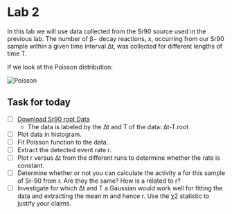 # Lab 2

In this lab we will use data collected from the Sr90 source used in the previous lab. The number of β− decay reactions, x, occurring from our Sr90 sample within a given time interval ∆t, was collected for different lengths of time T.

If we look at the Poisson distribution:

![Poisson](<https://latex.codecogs.com/png.latex?\large&space;P(x;r\Delta&space;t)&space;=&space;\frac{(r\Delta&space;t)&space;^&space;x}{x!}&space;e^{-r\Delta&space;t}&space;=&space;\frac{\mu^&space;x}{x!}&space;e^{-\mu}" title="\large P(x;r\Delta t) = \frac{(r\Delta t) ^ x}{x!} e^{-r\Delta t} = \frac{\mu^ x}{x!} e^{-\mu}>)

## Task for today

-   [ ] [Download Sr90 root Data](http://boson.physics.sc.edu/~gothe/511-S16/rootlab/PHYS511L-S16/Sr90-data.html)
    -   The data is labeled by the ∆t and T of the data: ∆t-T.root
-   [ ] Plot data in histogram.
-   [ ] Fit Poisson function to the data.
-   [ ] Extract the detected event rate r.
-   [ ] Plot r versus ∆t from the different runs to determine whether the rate is constant.
-   [ ] Determine whether or not you can calculate the activity a for this sample of Sr-90 from r. Are they the same? How is a related to r?
-   [ ] Investigate for which ∆t and T a Gaussian would work well for fitting the data and extracting the mean m and hence r. Use the χ2 statistic to justify your claims.
